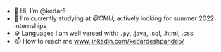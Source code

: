 - 👋 Hi, I’m @kedar5
- 🏢 I'm currently studying at _@CMU_, actively looking for summer 2022 internships
- ⚙️ Languages I am well versed with: <code>.py</code>, .java, .sql, .html, .css
- 📫 How to reach me www.linkedin.com/kedardeshpande5/

<!---
kedar5/kedar5 is a ✨ special ✨ repository because its `README.md` (this file) appears on your GitHub profile.
You can click the Preview link to take a look at your changes.
--->
